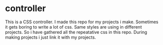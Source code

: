 # controller
This is a CSS controller. I made this repo for my projects i make. Sometimes it gets boring to write a lot of css. Same styles are using in different projects. So i have gathered all the repeatative css in this repo. During making projects i just link it with my projects.